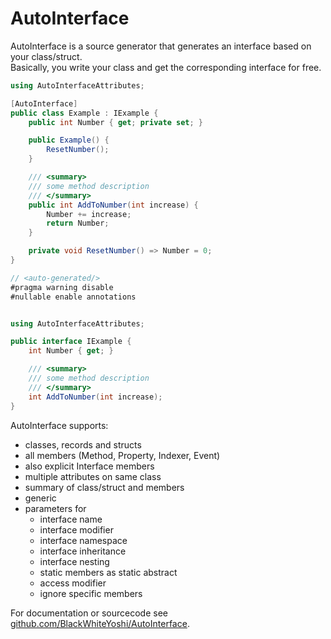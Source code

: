 ﻿# AutoInterface

AutoInterface is a source generator that generates an interface based on your class/struct.  
Basically, you write your class and get the corresponding interface for free.

```csharp
using AutoInterfaceAttributes;

[AutoInterface]
public class Example : IExample {
    public int Number { get; private set; }

    public Example() {
        ResetNumber();
    }

    /// <summary>
    /// some method description
    /// </summary>
    public int AddToNumber(int increase) {
        Number += increase;
        return Number;
    }

    private void ResetNumber() => Number = 0;
}
```

```csharp
// <auto-generated/>
#pragma warning disable
#nullable enable annotations


using AutoInterfaceAttributes;

public interface IExample {
    int Number { get; }

    /// <summary>
    /// some method description
    /// </summary>
    int AddToNumber(int increase);
}
```

AutoInterface supports:

- classes, records and structs
- all members (Method, Property, Indexer, Event)
- also explicit Interface members
- multiple attributes on same class
- summary of class/struct and members
- generic
- parameters for
  * interface name
  * interface modifier
  * interface namespace
  * interface inheritance
  * interface nesting
  * static members as static abstract
  * access modifier
  * ignore specific members

For documentation or sourcecode see [github.com/BlackWhiteYoshi/AutoInterface](https://github.com/BlackWhiteYoshi/AutoInterface).
